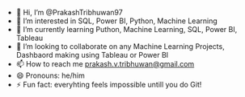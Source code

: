 - 👋 Hi, I’m @PrakashTribhuwan97
- 👀 I’m interested in SQL, Power BI, Python, Machine Learning
- 🌱 I’m currently learning Puthon, Machine Learning, SQL, Power BI, Tableau
- 💞️ I’m looking to collaborate on any Machine Learning Projects, Dashbaord making using Tableau or Power BI
- 📫 How to reach me prakash.v.tribhuwan@gmail.com
- 😄 Pronouns: he/him
- ⚡ Fun fact: everyhting feels impossible untill you do Git!

<!---
PrakashTribhuwan97/PrakashTribhuwan97 is a ✨ special ✨ repository because its `README.md` (this file) appears on your GitHub profile.
You can click the Preview link to take a look at your changes.
--->
